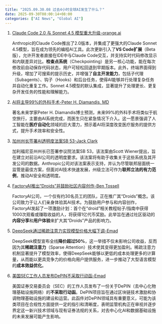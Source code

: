 ```yaml
---
title: "2025.09.30.08 过去4小时全球AI发生了什么？"
date: 2025-09-30T08:00:14+08:00
categories: ["AI News", "Global AI"]
---
```


1.  [Claude Code 2.0 与 Sonnet 4.5 模型重大升级-orange.ai](https://x.com/oran_ge/status/1972797419588071866)

    Anthropic的Claude Code推出了2.0版本，并集成了更强大的Claude Sonnet 4.5模型，旨在成为领先的编程AI工具。此次更新引入了**VS Code扩展**（Beta版），允许开发者直接在IDE中与Claude Code交互，并支持实时代码修改显示和内联差异对比。**检查点系统**（Checkpointing）是另一核心功能，能在每次修改前自动保存代码状态，用户可轻松回退到早期版本。此外，终端界面得到升级，增加了可搜索的提示历史，并增强了**自主开发能力**，包括子代理（Subagents）、钩子（Hooks）和后台任务，使得AI能够并行处理复杂任务并自动化重复工作。Sonnet 4.5模型的默认集成，显著提升了处理更长、更复杂开发任务的性能和理解能力。

2.  [AI将主导99%的外科手术-Peter H. Diamandis, MD](https://x.com/PeterDiamandis/status/1972798967009144932)

    著名未来学家Peter H. Diamandis博士预测，未来99%的外科手术将类似于航空旅行，主要由AI系统完成，而医生只在紧急情况下介入。这一愿景强调了人工智能在**医疗自动化**领域的巨大潜力，预示着AI将深度改变医疗服务的提供方式，提升手术效率和安全性。

3.  [加州州长签署AI透明度法案SB 53-Jack Clark](https://x.com/jackclarkSF/status/1972773280877826232)

    加利福尼亚州州长已签署参议院法案SB 53，该法案由Scott Wiener提出，旨在建立对前沿AI公司的透明度要求。该法案将有助于收集关于这些系统及其开发公司的数据。Anthropic公司对该法案表示支持，并认为尽管联邦层面统一监管是最佳方案，但面对AI技术快速发展，州级立法可作为**联邦立法的有力范例**，推动AI安全和透明度。

4.  [FactoryAI推出“Droids”并鼓励社区内容创作-Ben Tossell](https://x.com/bentossell/status/1972783768013529283)

    FactoryAI公司，一个仅有约30名员工的团队，正在推广其“Droids”概念。该公司致力于让人们亲身体验其AI技术。为鼓励用户参与和内容创作，FactoryAI发起了一项激励计划：首个在“droid”相关教程帖子/指南中获得1000次观看或赚取收益的人，将获得1亿代币奖励。此举旨在通过社区驱动的**内容分享**和**用户体验**来扩大其“Droids”产品的影响力。

5.  [DeepSeek通过稀疏注意力实现模型价格大幅下调-Emad](https://x.com/EMostaque/status/1972761278365204649)

    DeepSeek模型宣布全线**降价超过50%**，这一举措不仅未影响公司收益，反而因为其**稀疏注意力**（Sparse Attention）技术使其变得更加盈利。稀疏注意力机制显著提升了模型效率，使得DeepSeek能够以更低的成本处理更多的计算量，从而能以更具竞争力的价格向用户提供服务，进一步推动了大型语言模型的**成本效益优化**。

6.  [美国SEC工作人员发布DePIN不采取行动函-Emad](https://x.com/EMostaque/status/1972803576826351880)

    美国证券交易委员会（SEC）的工作人员发布了一份关于DePIN（去中心化物理基础设施网络）的**不采取行动函**。DePIN项目旨在通过区块链技术激励和协调物理基础设施的建设和运营。此函件对DePIN领域具有重要意义，可能为该类项目在合规性方面提供一定的指引和清晰度，表明监管机构正在审视并逐步界定这一新兴技术领域与现有证券法规的关系，对去中心化AI和数据基础设施的未来发展可能产生影响。